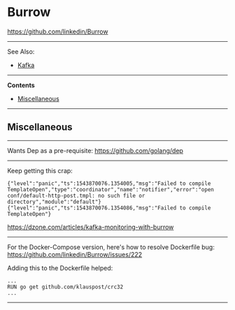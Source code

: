 # Burrow

https://github.com/linkedin/Burrow

---

See Also:

- [Kafka](Kafka.md)

---

**Contents**

- [Miscellaneous](Burrow.md#miscellaneous)

---

## Miscellaneous

---

Wants Dep as a pre-requisite:
https://github.com/golang/dep

---

Keep getting this crap:

```
{"level":"panic","ts":1543870076.1354005,"msg":"Failed to compile TemplateOpen","type":"coordinator","name":"notifier","error":"open conf/default-http-post.tmpl: no such file or directory","module":"default"}
{"level":"panic","ts":1543870076.1354086,"msg":"Failed to compile TemplateOpen"}
```

https://dzone.com/articles/kafka-monitoring-with-burrow

---

For the Docker-Compose version, here's how to resolve Dockerfile bug:
https://github.com/linkedin/Burrow/issues/222

Adding this to the Dockerfile helped:

    ...
    RUN go get github.com/klauspost/crc32
    ...

---
